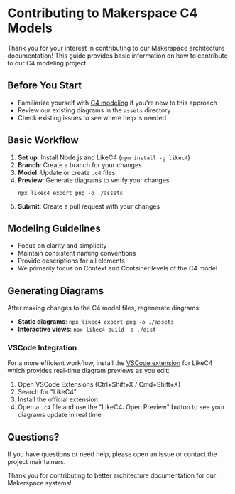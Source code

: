# Contributing to Makerspace C4 Models

Thank you for your interest in contributing to our Makerspace architecture documentation! This guide provides basic information on how to contribute to our C4 modeling project.

## Before You Start

- Familiarize yourself with [C4 modeling](https://c4model.com/) if you're new to this approach
- Review our existing diagrams in the `assets` directory
- Check existing issues to see where help is needed

## Basic Workflow

1. **Set up**: Install Node.js and LikeC4 (`npm install -g likec4`)
2. **Branch**: Create a branch for your changes
3. **Model**: Update or create `.c4` files
4. **Preview**: Generate diagrams to verify your changes
   ```
   npx likec4 export png -o ./assets
   ```
5. **Submit**: Create a pull request with your changes

## Modeling Guidelines

- Focus on clarity and simplicity
- Maintain consistent naming conventions
- Provide descriptions for all elements
- We primarily focus on Context and Container levels of the C4 model

## Generating Diagrams

After making changes to the C4 model files, regenerate diagrams:

- **Static diagrams**: `npx likec4 export png -o ./assets`
- **Interactive views**: `npx likec4 build -o ./dist`

### VSCode Integration

For a more efficient workflow, install the [VSCode extension](https://likec4.dev/tooling/vscode/) for LikeC4 which provides real-time diagram previews as you edit:

1. Open VSCode Extensions (Ctrl+Shift+X / Cmd+Shift+X)
2. Search for "LikeC4"
3. Install the official extension
4. Open a `.c4` file and use the "LikeC4: Open Preview" button to see your diagrams update in real time

## Questions?

If you have questions or need help, please open an issue or contact the project maintainers.

Thank you for contributing to better architecture documentation for our Makerspace systems!